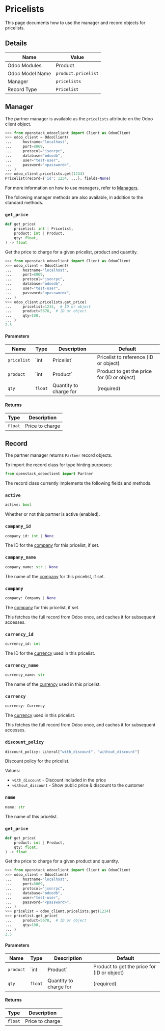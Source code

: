 # Pricelists

This page documents how to use the manager and record objects
for pricelists.

## Details

| Name            | Value               |
|-----------------|---------------------|
| Odoo Modules    | Product             |
| Odoo Model Name | `product.pricelist` |
| Manager         | `pricelists`        |
| Record Type     | `Pricelist`         |

## Manager

The partner manager is available as the `pricelists`
attribute on the Odoo client object.

```python
>>> from openstack_odooclient import Client as OdooClient
>>> odoo_client = OdooClient(
...     hostname="localhost",
...     port=8069,
...     protocol="jsonrpc",
...     database="odoodb",
...     user="test-user",
...     password="<password>",
... )
>>> odoo_client.pricelists.get(1234)
Pricelist(record={'id': 1234, ...}, fields=None)
```

For more information on how to use managers, refer to [Managers](index.md).

The following manager methods are also available, in addition to the standard methods.

### `get_price`

```python
def get_price(
    pricelist: int | Pricelist,
    product: int | Product,
    qty: float,
) -> float
```

Get the price to charge for a given pricelist, product
and quantity.

```python
>>> from openstack_odooclient import Client as OdooClient
>>> odoo_client = OdooClient(
...     hostname="localhost",
...     port=8069,
...     protocol="jsonrpc",
...     database="odoodb",
...     user="test-user",
...     password="<password>",
... )
>>> odoo_client.pricelists.get_price(
...     pricelist=1234,  # ID or object
...     product=5678,  # ID or object
...     qty=100,
... )
2.5
```

#### Parameters

| Name        | Type              | Description                                 | Default    |
|-------------|-------------------|---------------------------------------------|------------|
| `pricelist` | `int | Pricelist` | Pricelist to reference (ID or object)       | (required) |
| `product`   | `int | Product`   | Product to get the price for (ID or object) | (required) |
| `qty`       | `float`           | Quantity to charge for                      | (required) |

#### Returns

| Type    | Description     |
|---------|-----------------|
| `float` | Price to charge |

## Record

The partner manager returns `Partner` record objects.

To import the record class for type hinting purposes:

```python
from openstack_odooclient import Partner
```

The record class currently implements the following fields and methods.

### `active`

```python
active: bool
```

Whether or not this partner is active (enabled).

### `company_id`

```python
company_id: int | None
```

The ID for the [company](company.md) for this pricelist, if set.

### `company_name`

```python
company_name: str | None
```

The name of the [company](company.md) for this pricelist, if set.

### `company`

```python
company: Company | None
```

The [company](company.md) for this pricelist, if set.

This fetches the full record from Odoo once,
and caches it for subsequent accesses.

### `currency_id`

```python
currency_id: int
```

The ID for the [currency](currency.md) used in this pricelist.

### `currency_name`

```python
currency_name: str
```

The name of the [currency](currency.md) used in this pricelist.

### `currency`

```python
currency: Currency
```

The [currency](currency.md) used in this pricelist.

This fetches the full record from Odoo once,
and caches it for subsequent accesses.

### `discount_policy`

```python
discount_policy: Literal["with_discount", "without_discount"]
```

Discount policy for the pricelist.

Values:

* ``with_discount`` - Discount included in the price
* ``without_discount`` - Show public price & discount to the customer

### `name`

```python
name: str
```

The name of this pricelist.

### `get_price`

```python
def get_price(
    product: int | Product,
    qty: float,
) -> float
```

Get the price to charge for a given product and quantity.

```python
>>> from openstack_odooclient import Client as OdooClient
>>> odoo_client = OdooClient(
...     hostname="localhost",
...     port=8069,
...     protocol="jsonrpc",
...     database="odoodb",
...     user="test-user",
...     password="<password>",
... )
>>> pricelist = odoo_client.pricelists.get(1234)
>>> pricelist.get_price(
...     product=5678,  # ID or object
...     qty=100,
... )
2.5
```

#### Parameters

| Name        | Type               | Description                                 | Default    |
|-------------|--------------------|---------------------------------------------|------------|
| `product`   | `int | Product`   | Product to get the price for (ID or object) | (required) |
| `qty`       | `float`            | Quantity to charge for                      | (required) |

#### Returns

| Type    | Description     |
|---------|-----------------|
| `float` | Price to charge |
